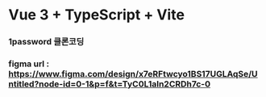 # Vue 3 + TypeScript + Vite

### 1password 클론코딩

### figma url : https://www.figma.com/design/x7eRFtwcyo1BS17UGLAqSe/Untitled?node-id=0-1&p=f&t=TyC0L1aln2CRDh7c-0
